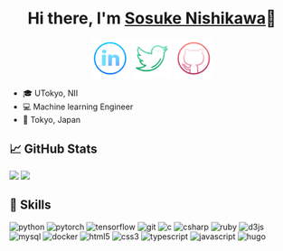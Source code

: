 <div align="center">
  <h1>Hi there, I'm <a href="https://Sosuke115.github.io/">Sosuke Nishikawa</a>👋</h1> 	   
</div>

<div align="center">

<a href="https://www.linkedin.com/in/sosuke-nishikawa-2100581a0/"><img height="70" alt="Linkedin" src="https://raw.githubusercontent.com/iamruveyda/images/dcc32c5462b403fb6dacac352ff02ed58ef8ee84/Social%20Media/linkedin.svg" ></a>
<a href="http://twitter.com/ponyo_ponyo115"><img height="70" alt="Twitter" src="https://raw.githubusercontent.com/iamruveyda/images/dcc32c5462b403fb6dacac352ff02ed58ef8ee84/Social%20Media/twitter.svg" ></a>
<a href="https://github.com/Sosuke115"><img height="70" alt="Github" src="https://raw.githubusercontent.com/iamruveyda/images/dcc32c5462b403fb6dacac352ff02ed58ef8ee84/Social%20Media/github.svg" ></a>

</div>

- 🎓 UTokyo, NII
- 💻 Machine learning Engineer
- 🏡 Tokyo, Japan


## 📈 GitHub Stats

<!-- https://github.com/anuraghazra/github-readme-stats -->

<p float="center">
<a> <img src="https://github-readme-stats.vercel.app/api?username=Sosuke115&show_icons=true&include_all_commits=true&hide=contribs,prs,issues&theme=tokyonight" /></a>
<a> <img  src="https://github-readme-stats.vercel.app/api/top-langs/?username=Sosuke115&layout=compact&theme=tokyonight"/></a>
</p>




## 🌱 Skills

<p align="left">
  
  <img src="https://devicons.github.io/devicon/devicon.git/icons/python/python-original.svg" alt="python" width="40" height="40"/>
  <img src="https://www.vectorlogo.zone/logos/pytorch/pytorch-icon.svg" alt="pytorch" width="40" height="40"/>
  <img src="https://www.vectorlogo.zone/logos/tensorflow/tensorflow-icon.svg" alt="tensorflow" width="40" height="40"/>
  
  <img src="https://www.vectorlogo.zone/logos/git-scm/git-scm-icon.svg" alt="git" width="40" height="40"/>
  
  <img src="https://devicons.github.io/devicon/devicon.git/icons/c/c-original.svg" alt="c" width="40" height="40"/>
  <img src="https://devicons.github.io/devicon/devicon.git/icons/csharp/csharp-original.svg" alt="csharp" width="40" height="40"/>
  <img src="https://devicons.github.io/devicon/devicon.git/icons/ruby/ruby-original.svg" alt="ruby" width="40" height="40"/>
  <img src="https://devicons.github.io/devicon/devicon.git/icons/d3js/d3js-original.svg" alt="d3js" width="40" height="40"/>
  <img src="https://devicons.github.io/devicon/devicon.git/icons/mysql/mysql-original-wordmark.svg" alt="mysql" width="40" height="40"/>
  
  <img src="https://devicons.github.io/devicon/devicon.git/icons/docker/docker-original-wordmark.svg" alt="docker" width="40" height="40"/>
  
  <img src="https://devicons.github.io/devicon/devicon.git/icons/html5/html5-original-wordmark.svg" alt="html5" width="40" height="40"/>
  <img src="https://devicons.github.io/devicon/devicon.git/icons/css3/css3-original-wordmark.svg" alt="css3" width="40" height="40"/>
  
  <img src="https://devicons.github.io/devicon/devicon.git/icons/typescript/typescript-original.svg" alt="typescript" width="40" height="40"/>
  <img src="https://devicons.github.io/devicon/devicon.git/icons/javascript/javascript-original.svg" alt="javascript" width="40" height="40"/>
  
  
  <img src="https://api.iconify.design/logos-hugo.svg" alt="hugo" width="40" height="40"/>
  
  

</p>


<!-- 

Here are some ideas to get you started:

- 🔭 I’m currently working on ...
- 🌱 I’m currently learning ...
- 👯 I’m looking to collaborate on ...
- 🤔 I’m looking for help with ...
- 💬 Ask me about ...
- 📫 How to reach me: ...
- 😄 Pronouns: ...
- ⚡ Fun fact: ...

-->
